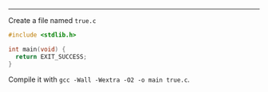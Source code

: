 
---

Create a file named `true.c`

```c
#include <stdlib.h>

int main(void) {
  return EXIT_SUCCESS;
}
```

Compile it with `gcc -Wall -Wextra -O2 -o main true.c`.